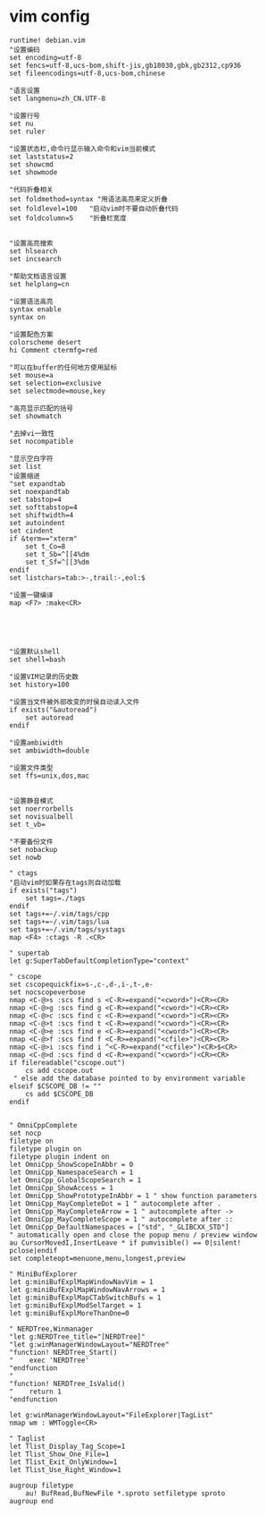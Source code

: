 # vim config

	runtime! debian.vim
	"设置编码
	set encoding=utf-8
	set fencs=utf-8,ucs-bom,shift-jis,gb18030,gbk,gb2312,cp936
	set fileencodings=utf-8,ucs-bom,chinese

	"语言设置
	set langmenu=zh_CN.UTF-8

	"设置行号
	set nu
	set ruler

	"设置状态栏,命令行显示输入命令和vim当前模式
	set laststatus=2
	set showcmd
	set showmode

	"代码折叠相关
	set foldmethod=syntax "用语法高亮来定义折叠
	set foldlevel=100   "启动vim时不要自动折叠代码
	set foldcolumn=5    "折叠栏宽度


	"设置高亮搜索
	set hlsearch
	set incsearch

	"帮助文档语言设置
	set helplang=cn

	"设置语法高亮
	syntax enable
	syntax on

	"设置配色方案
	colorscheme desert
	hi Comment ctermfg=red 

	"可以在buffer的任何地方使用鼠标
	set mouse=a
	set selection=exclusive
	set selectmode=mouse,key

	"高亮显示匹配的括号
	set showmatch

	"去掉vi一致性
	set nocompatible

	"显示空白字符
	set list
	"设置缩进
	"set expandtab
	set noexpandtab
	set tabstop=4
	set softtabstop=4
	set shiftwidth=4
	set autoindent
	set cindent
	if &term=="xterm"
	    set t_Co=8
	    set t_Sb=^[[4%dm
	    set t_Sf=^[[3%dm
	endif
	set listchars=tab:>-,trail:-,eol:$

	"设置一键编译
	map <F7> :make<CR>





	"设置默认shell
	set shell=bash

	"设置VIM记录的历史数
	set history=100

	"设置当文件被外部改变的时侯自动读入文件
	if exists("&autoread")
	    set autoread
	endif

	"设置ambiwidth
	set ambiwidth=double

	"设置文件类型
	set ffs=unix,dos,mac


	"设置静音模式
	set noerrorbells
	set novisualbell
	set t_vb=

	"不要备份文件
	set nobackup
	set nowb

	" ctags
	"启动vim时如果存在tags则自动加载
	if exists("tags")
	    set tags=./tags
	endif
	set tags+=~/.vim/tags/cpp
	set tags+=~/.vim/tags/lua
	set tags+=~/.vim/tags/systags
	map <F4> :ctags -R .<CR> 

	" supertab
	let g:SuperTabDefaultCompletionType="context"

	" cscope
	set cscopequickfix=s-,c-,d-,i-,t-,e-
	set nocscopeverbose
	nmap <C-@>s :scs find s <C-R>=expand("<cword>")<CR><CR>
	nmap <C-@>g :scs find g <C-R>=expand("<cword>")<CR><CR>
	nmap <C-@>c :scs find c <C-R>=expand("<cword>")<CR><CR>
	nmap <C-@>t :scs find t <C-R>=expand("<cword>")<CR><CR>
	nmap <C-@>e :scs find e <C-R>=expand("<cword>")<CR><CR>
	nmap <C-@>f :scs find f <C-R>=expand("<cfile>")<CR><CR>
	nmap <C-@>i :scs find i ^<C-R>=expand("<cfile>")<CR>$<CR>
	nmap <C-@>d :scs find d <C-R>=expand("<cword>")<CR><CR>
	if filereadable("cscope.out")
	    cs add cscope.out  
	 " else add the database pointed to by environment variable 
	elseif $CSCOPE_DB != ""
	    cs add $CSCOPE_DB
	endif


	" OmniCppComplete
	set nocp
	filetype on
	filetype plugin on
	filetype plugin indent on
	let OmniCpp_ShowScopeInAbbr = 0
	let OmniCpp_NamespaceSearch = 1
	let OmniCpp_GlobalScopeSearch = 1
	let OmniCpp_ShowAccess = 1
	let OmniCpp_ShowPrototypeInAbbr = 1 " show function parameters
	let OmniCpp_MayCompleteDot = 1 " autocomplete after .
	let OmniCpp_MayCompleteArrow = 1 " autocomplete after ->
	let OmniCpp_MayCompleteScope = 1 " autocomplete after ::
	let OmniCpp_DefaultNamespaces = ["std", "_GLIBCXX_STD"]
	" automatically open and close the popup menu / preview window
	au CursorMovedI,InsertLeave * if pumvisible() == 0|silent! pclose|endif
	set completeopt=menuone,menu,longest,preview

	" MiniBufExplorer
	let g:miniBufExplMapWindowNavVim = 1 
	let g:miniBufExplMapWindowNavArrows = 1 
	let g:miniBufExplMapCTabSwitchBufs = 1 
	let g:miniBufExplModSelTarget = 1
	let g:miniBufExplMoreThanOne=0

	" NERDTree,Winmanager
	"let g:NERDTree_title="[NERDTree]"
	"let g:winManagerWindowLayout="NERDTree"
	"function! NERDTree_Start()
	"    exec 'NERDTree'
	"endfunction
	"
	"function! NERDTree_IsValid()
	"    return 1
	"endfunction

	let g:winManagerWindowLayout="FileExplorer|TagList"
	nmap wm : WMToggle<CR>

	" Taglist
	let Tlist_Display_Tag_Scope=1
	let Tlist_Show_One_File=1
	let Tlist_Exit_OnlyWindow=1
	let Tlist_Use_Right_Window=1

	augroup filetype
		au! BufRead,BufNewFile *.sproto setfiletype sproto
	augroup end